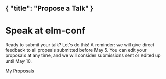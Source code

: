 { "title": "Propose a Talk" }
---

# Speak at elm-conf

Ready to submit your talk? Let's do this! A reminder: we will give direct feedback to all propsals submitted before May 5. You can edit your proposals at any time, and we will consider submissions sent or edited up until May 10.

<a class="button" href="/cfp/proposals">My Proposals</a>

